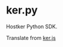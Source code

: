 # ker.py
Hostker Python SDK.

Translate from [ker.js](https://github.com/csvwolf/ker.js/blob/master/src/ker.js)
